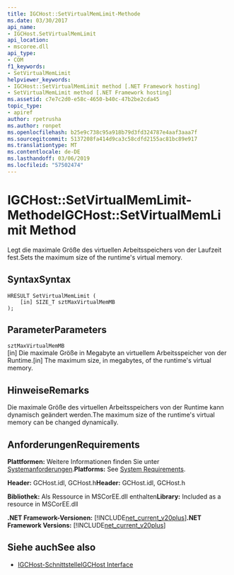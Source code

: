 ```yaml
---
title: IGCHost::SetVirtualMemLimit-Methode
ms.date: 03/30/2017
api_name:
- IGCHost.SetVirtualMemLimit
api_location:
- mscoree.dll
api_type:
- COM
f1_keywords:
- SetVirtualMemLimit
helpviewer_keywords:
- IGCHost::SetVirtualMemLimit method [.NET Framework hosting]
- SetVirtualMemLimit method [.NET Framework hosting]
ms.assetid: c7e7c2d0-e58c-4650-b40c-47b2be2cda45
topic_type:
- apiref
author: rpetrusha
ms.author: ronpet
ms.openlocfilehash: b25e9c738c95a918b79d3fd324787e4aaf3aaa7f
ms.sourcegitcommit: 5137208fa414d9ca3c58cdfd2155ac81bc89e917
ms.translationtype: MT
ms.contentlocale: de-DE
ms.lasthandoff: 03/06/2019
ms.locfileid: "57502474"
---
```

# <a name="igchostsetvirtualmemlimit-method"></a><span data-ttu-id="8209e-102">IGCHost::SetVirtualMemLimit-Methode</span><span class="sxs-lookup"><span data-stu-id="8209e-102">IGCHost::SetVirtualMemLimit Method</span></span>
<span data-ttu-id="8209e-103">Legt die maximale Größe des virtuellen Arbeitsspeichers von der Laufzeit fest.</span><span class="sxs-lookup"><span data-stu-id="8209e-103">Sets the maximum size of the runtime's virtual memory.</span></span>  
  
## <a name="syntax"></a><span data-ttu-id="8209e-104">Syntax</span><span class="sxs-lookup"><span data-stu-id="8209e-104">Syntax</span></span>  
  
```  
HRESULT SetVirtualMemLimit (  
    [in] SIZE_T sztMaxVirtualMemMB  
);  
```  
  
## <a name="parameters"></a><span data-ttu-id="8209e-105">Parameter</span><span class="sxs-lookup"><span data-stu-id="8209e-105">Parameters</span></span>  
 `sztMaxVirtualMemMB`  
 <span data-ttu-id="8209e-106">[in] Die maximale Größe in Megabyte an virtuellem Arbeitsspeicher von der Runtime.</span><span class="sxs-lookup"><span data-stu-id="8209e-106">[in] The maximum size, in megabytes, of the runtime's virtual memory.</span></span>  
  
## <a name="remarks"></a><span data-ttu-id="8209e-107">Hinweise</span><span class="sxs-lookup"><span data-stu-id="8209e-107">Remarks</span></span>  
 <span data-ttu-id="8209e-108">Die maximale Größe des virtuellen Arbeitsspeichers von der Runtime kann dynamisch geändert werden.</span><span class="sxs-lookup"><span data-stu-id="8209e-108">The maximum size of the runtime's virtual memory can be changed dynamically.</span></span>  
  
## <a name="requirements"></a><span data-ttu-id="8209e-109">Anforderungen</span><span class="sxs-lookup"><span data-stu-id="8209e-109">Requirements</span></span>  
 <span data-ttu-id="8209e-110">**Plattformen:** Weitere Informationen finden Sie unter [Systemanforderungen](../../../../docs/framework/get-started/system-requirements.md).</span><span class="sxs-lookup"><span data-stu-id="8209e-110">**Platforms:** See [System Requirements](../../../../docs/framework/get-started/system-requirements.md).</span></span>  
  
 <span data-ttu-id="8209e-111">**Header:** GCHost.idl, GCHost.h</span><span class="sxs-lookup"><span data-stu-id="8209e-111">**Header:** GCHost.idl, GCHost.h</span></span>  
  
 <span data-ttu-id="8209e-112">**Bibliothek:** Als Ressource in MSCorEE.dll enthalten</span><span class="sxs-lookup"><span data-stu-id="8209e-112">**Library:** Included as a resource in MSCorEE.dll</span></span>  
  
 <span data-ttu-id="8209e-113">**.NET Framework-Versionen:** [!INCLUDE[net_current_v20plus](../../../../includes/net-current-v20plus-md.md)]</span><span class="sxs-lookup"><span data-stu-id="8209e-113">**.NET Framework Versions:** [!INCLUDE[net_current_v20plus](../../../../includes/net-current-v20plus-md.md)]</span></span>  
  
## <a name="see-also"></a><span data-ttu-id="8209e-114">Siehe auch</span><span class="sxs-lookup"><span data-stu-id="8209e-114">See also</span></span>
- [<span data-ttu-id="8209e-115">IGCHost-Schnittstelle</span><span class="sxs-lookup"><span data-stu-id="8209e-115">IGCHost Interface</span></span>](../../../../docs/framework/unmanaged-api/hosting/igchost-interface.md)
